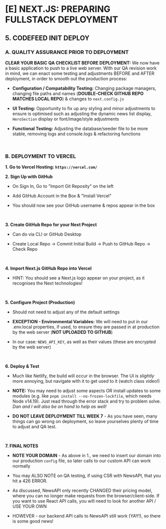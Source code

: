 # [E] NEXT.JS: PREPARING FULLSTACK DEPLOYMENT

## 5. CODEFEED INIT DEPLOY

### A. QUALITY ASSURANCE PRIOR TO DEPLOYMENT

**CLEAR YOUR BASIC QA CHECKLIST BEFORE DEPLOYMENT:** We now have a basic application to push to a live web server.  With our QA revision work in mind, we can enact some testing and adjustments BEFORE and AFTER deployment, in order to smooth out the production process:

  - **Configuration / Compatability Testing:** Changing package managers, changing file paths and names (**DOUBLE-CHECK GITHUB REPO MATCHES LOCAL REPO**) & changes to `next.config.js`

  - **UI Testing:** Opportunity to fix up any styling and minor adjustments to ensure is optimised such as adjusting the dynamic news list display, `HeroSection` display or font/image/style adjustments

  - **Functional Testing:** Adjusting the database/seeder file to be more stable, removing logs and console.logs & refactoring functions

&nbsp;

### B. DEPLOYMENT TO VERCEL

**1. Go to Vercel Hosting: `https://vercel.com/`**

**2. Sign Up with GitHub**

  - On Sign In, Go to "Import Git Reposity" on the left
    
  - Add GitHub Account in the Box & "Install Vercel"

  - You should now see your GitHub username & repos appear in the box

&nbsp;

**3. Create GitHub Repo for your Next Project**

  - Can do via CLI or GitHub Desktop

  - Create Local Repo -> Commit Initial Build -> Push to GitHub Repo -> Check Repo

&nbsp;

**4. Import Next.js GitHub Repo into Vercel**

  - HINT: You should see a Next.js logo appear on your project, as it recognises the Next technologies!

&nbsp;

**5. Configure Project (Production)**

  - Should not need to adjust any of the default settings

  - **EXCEPTION - Environmental Variables:** We will need to put in our .env.local properties, if used, to ensure they are passed in at production by the web server (**NOT UPLOADED TO GITHUB**)

  - In our case: `NEWS_API_KEY`, as well as their values (these are encrypted by the web server)

&nbsp;

**6. Deploy & Test**

  - Much like Netlify, the build will occur in the browser.  The UI is *slightly* more annoying, but navigate with it to get used to it (watch class video!) 

  - **NOTE:** You may need to adjust some aspects OR install updates to some modules (e.g. like `pnpm install --no-frozen-lockfile`, which needs Node v14.19).  Just read through the error stack and try to problem solve.  *Dan and I will also be on hand to help as well!*

  - **DO NOT LEAVE DEPLOYMENT TILL WEEK 7** - As you have seen, many things can go wrong on deployment, so leave yourselves plenty of time to adjust and QA test.

&nbsp;

**7. FINAL NOTES**

  - **NOTE YOUR DOMAIN** - As above in 1., we need to insert our domain into our production `config` file, so later calls to our custom API can work normally

  - You may ALSO NOTE on QA testing, if using CSR with NewsAPI, that you hit a 426 ERROR.

  - As discussed, NewsAPI only recently CHANGED their pricing model, where you can no longer make requests from the browser/client-side.  If you want to use React API calls, you will need to look for another API / USE YOUR OWN

  - HOWEVER - our backend API calls to NewsAPI still work (YAY!), so there is some good news!